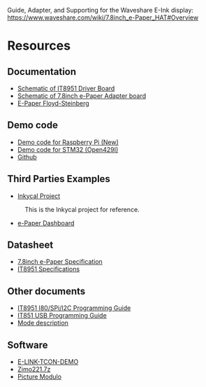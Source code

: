 Guide, Adapter, and Supporting for the Waveshare E-Ink display: https://www.waveshare.com/wiki/7.8inch_e-Paper_HAT#Overview





<h1><span class="mw-headline" id="Resources">Resources</span></h1>
<h2><span class="mw-headline" id="Documentation">Documentation</span></h2>
<ul><li><a target="_blank" rel="nofollow noreferrer noopener" class="external text" href="https://files.waveshare.com/upload/2/27/E-Paper-IT8951-Driver-HAT-B-Schematic.pdf.pdf">Schematic of IT8951 Driver Board</a></li>
<li><a target="_blank" rel="nofollow noreferrer noopener" class="external text" href="https://files.waveshare.com/upload/e/e1/7.8-10.3inch-e-Paper-Adapter-Schematic.pdf">Schematic of 7.8inch e-Paper Adapter board</a></li>
<li><a target="_blank" rel="nofollow noreferrer noopener" class="external text" href="https://www.waveshare.com/wiki/E-Paper_Floyd-Steinberg">E-Paper Floyd-Steinberg</a></li></ul>
<h2><span class="mw-headline" id="Demo_code">Demo code</span></h2>
<ul><li><a target="_blank" rel="nofollow noreferrer noopener" class="external text" href="https://github.com/waveshare/IT8951-ePaper">Demo code for Raspberry Pi (New)</a></li>
<li><a target="_blank" rel="nofollow noreferrer noopener" class="external text" href="https://files.waveshare.com/upload/d/da/Open429I-IT8951-Demo.7z">Demo code for STM32 (Open429I)</a></li>
<li><a target="_blank" rel="nofollow noreferrer noopener" class="external text" href="https://github.com/waveshare/IT8951-ePaper">Github</a></li></ul>
<h2><span class="mw-headline" id="Third_Parties_Examples">Third Parties Examples</span></h2>
<ul><li><a target="_blank" rel="nofollow noreferrer noopener" class="external text" href="https://github.com/aceisace/Inkycal">Inkycal Project</a></li></ul>
<dl><dd>This is the Inkycal project for reference.</dd></dl>
<ul><li><a target="_blank" rel="nofollow noreferrer noopener" class="external text" href="https://www.tindie.com/products/aceinnolab/inkycal-build-v3/">e-Paper Dashboard</a></li></ul>
<h2><span class="mw-headline" id="Datasheet">Datasheet</span></h2>
<ul><li><a target="_blank" rel="nofollow noreferrer noopener" class="external text" href="https://files.waveshare.com/upload/b/b4/7.8inch_e-Paper_Specification.pdf">7.8inch e-Paper Specification</a></li>
<li><a target="_blank" rel="nofollow noreferrer noopener" class="external text" href="https://files.waveshare.com/upload/1/18/IT8951_D_V0.2.4.3_20170728.pdf">IT8951 Specifications</a></li></ul>
<h2><span class="mw-headline" id="Other_documents">Other documents</span></h2>
<ul><li><a target="_blank" rel="nofollow noreferrer noopener" class="external text" href="https://files.waveshare.com/upload/b/b0/IT8951_I80%2BProgrammingGuide_16bits_20170904_v2.7_common_CXDX.zip">IT8951 I80/SPi/I2C Programming Guide</a></li>
<li><a target="_blank" rel="nofollow noreferrer noopener" class="external text" href="https://files.waveshare.com/upload/c/c9/IT8951_USB_ProgrammingGuide_v.0.4_20161114.pdf">IT851 USB Programming Guide</a></li>
<li><a target="_blank" rel="nofollow noreferrer noopener" class="external text" href="https://files.waveshare.com/upload/c/c4/E-paper-mode-declaration.pdf">Mode description</a></li></ul>
<h2><span class="mw-headline" id="Software">Software</span></h2>
<ul><li><a target="_blank" rel="nofollow noreferrer noopener" class="external text" href="https://files.waveshare.com/upload/2/2d/E-LINK-TCON-DEMO.zip">E-LINK-TCON-DEMO</a></li>
<li><a target="_blank" rel="nofollow noreferrer noopener" class="external text" href="https://files.waveshare.com/upload/c/c6/Zimo221.7z">Zimo221.7z </a></li>
<li><a target="_blank" rel="nofollow noreferrer noopener" class="external text" href="https://files.waveshare.com/upload/b/b3/BmpCvt.zip">Picture Modulo</a></li></ul>